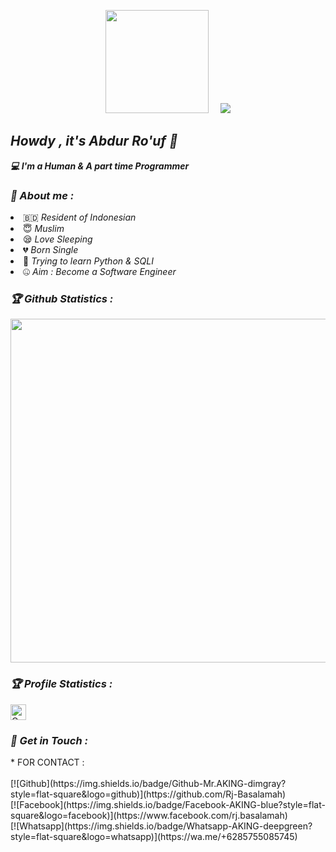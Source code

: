 <!-- Github README -->
<p align="center"><a href="https://github.com/Rj-Basalamah">
<img height="165" src="https://github-readme-stats.vercel.app/api?username=Rj-Basalamah&show_icons=true&include_all_commits=true&theme=react&cache_seconds=3200&hide_border=true" /></a>
&nbsp;&nbsp;&nbsp;
<a href="https://github.com/Rj-Basalamah"><img src="https://github-readme-stats.vercel.app/api/top-langs/?username=Rj-Basalamah&layout=compact&theme=react&hide_border=true" />
</a></p>

<h2><b><i>Howdy , it's Abdur Ro'uf 👋</i></b></h2>
<b><i>💻 I'm a Human & A part time Programmer</i></b>

<h3><b><i>🤠 About me :</i></b></h3>
<li> 🇧🇩 <i>Resident of Indonesian </i></li>
<li> 😇 <i>Muslim</i></li>
<li> 😪 <i>Love Sleeping</i></li>
<li> 💔 <i>Born Single</i></li>
<li> 🐍 <i>Trying to learn Python & SQLI</i></li>
<li> 🤐 <i>Aim : Become a Software Engineer</i></li>

<h3><b><i>🏆 Github Statistics :</i></b></h3>
<a href="https://github.com/Rj-Basalamah"><img width=550 src="https://github-profile-trophy.vercel.app/?username=Rj-Basalamah&theme=dracula&no-frame=true&title=Followers,Stars,Commit,Repository,Issues"/></a>

<h3><b><i>🏆 Profile Statistics :</i></b></h3>
<a href="https://github.com/Rj-Basalamah"><img height="25" title="Counter" src="https://komarev.com/ghpvc/?username=Rj-Basalamah&color=blueviolet&style=flat-square"></a>

<h3><b><i>📡 Get in Touch :</i></b></h3>
* FOR CONTACT :
<b></b> </br> <br>[![Github](https://img.shields.io/badge/Github-Mr.AKING-dimgray?style=flat-square&logo=github)](https://github.com/Rj-Basalamah)<br> [![Facebook](https://img.shields.io/badge/Facebook-AKING-blue?style=flat-square&logo=facebook)](https://www.facebook.com/rj.basalamah)<br> [![Whatsapp](https://img.shields.io/badge/Whatsapp-AKING-deepgreen?style=flat-square&logo=whatsapp)](https://wa.me/+6285755085745)
&nbsp;&nbsp;     &nbsp;&nbsp;    &nbsp;&nbsp;   &nbsp;&nbsp;   &nbsp;&nbsp;   
